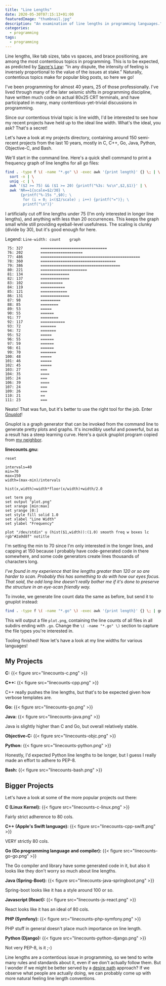 ```yaml
---
title: "Line Lengths"
date: 2020-05-30T07:15:13+01:00
featuredImage: "thumbnail.jpg"
description: "An examination of line lengths in programming languages."
categories:
  - programming
tags:
  - programming
---
```


Line lengths, like tab sizes, tabs vs spaces, and brace positioning, are among the most contentious topics in programming. This is to be expected, as predicted by [Sayre's Law](https://en.wikipedia.org/wiki/Sayre%27s_law): "In any dispute, the intensity of feeling is inversely proportional to the value of the issues at stake." Naturally, contentious topics make for popular blog posts, so here we go!

I've been programming for almost 40 years, 25 of those professionally. I've lived through many of the later seismic shifts in programming discipline, have written much code on actual 80x25 CRT terminals, and have participated in many, many contentious-yet-trivial discussions in programming.

Since our contentious trivial topic is line width, I'd be interested to see how my recent projects have held up to the ideal line width. What's the ideal, you ask? That's a secret!

Let's have a look at my projects directory, containing around 150 semi-recent projects from the last 10 years, mostly in C, C++, Go, Java, Python, Objective-C, and Bash.

We'll start in the command line. Here's a quick shell command to print a frequency graph of line lengths for all go files:

```bash
find . -type f \( -name "*.go" \) -exec awk '{print length}' {} \; | \
  sort -n | \
  uniq -c | \
  awk '($2 >= 75) && ($1 >= 20) {printf("%3s: %s\n",$2,$1)}' | \
  awk 'NR==1{scale=$2/30} \
       {printf("%-15s ",$0); \
        for (i = 0; i<($2/scale) ; i++) {printf("=")}; \
        printf("\n")}'
```

I artificially cut off line lengths under 75 (I'm only interested in longer line lengths), and anything with less than 20 occurrences. This keeps the graph small while still providing eyeball-level usefulness. The scaling is clunky (divide by 30), but it's good enough for here.

Legend: `Line-width: count    graph`

```
 75: 327        ==============================
 76: 202        ===================
 77: 486        =============================================
 78: 360        ==================================
 79: 386        ====================================
 80: 221        =====================
 81: 134        =============
 82: 137        =============
 83: 102        ==========
 84: 119        ===========
 85: 121        ============
 86: 131        =============
 87: 98         =========
 88: 85         ========
 89: 53         =====
 90: 55         ======
 91: 77         ========
 92: 117        ===========
 93: 72         =======
 94: 72         =======
 95: 52         =====
 96: 55         ======
 97: 59         ======
 98: 61         ======
 99: 70         =======
100: 48         =====
101: 46         =====
102: 45         =====
103: 27         ===
104: 35         ====
105: 24         ===
106: 39         ====
107: 24         ===
109: 26         ===
110: 21         ==
111: 23         ===
```

Neato! That was fun, but it's better to use the right tool for the job. Enter [Gnuplot](http://www.gnuplot.info/)!

Gnuplot is a graph generator that can be invoked from the command line to generate pretty plots and graphs. It's incredibly useful and powerful, but as a result has a steep learning curve. Here's a quick gnuplot program copied from [my neighbor](http://gnuplot-surprising.blogspot.com/2011/09/statistic-analysis-and-histogram.html).

**linecounts.gnu:**

```gnuplot
reset

intervals=40
min=70
max=150
width=(max-min)/intervals

hist(x,width)=width*floor(x/width)+width/2.0

set term png
set output "plot.png"
set xrange [min:max]
set yrange [0:]
set style fill solid 1.0
set xlabel "Line Width"
set ylabel "Frequency"

plot "/dev/stdin" u (hist($1,width)):(1.0) smooth freq w boxes lc rgb"#2a9d8f" notitle
```

I'm setting the min to 70 since I'm only interested in the longer lines, and capping at 150 because I probably have code-generated code in there somewhere, and some code generators create lines thousands of characters long.

_I've found in my experience that line lengths greater than 120 or so are harder to scan. Probably this has something to do with how our eyes focus. That said, the odd long line doesn't really bother me if it's done to preserve the structure in an eye-scan friendly way._

To invoke, we generate line count data the same as before, but send it to gnuplot instead:

```bash
find . -type f \( -name "*.go" \) -exec awk '{print length}' {} \; | gnuplot linecounts.gnu
```

This will output a file `plot.png`, containing the line counts of all files in all subdirs ending with `.go`. Change the `\( -name "*.go" \)` section to capture the file types you're interested in.

Tooling finished! Now let's have a look at my line widths for various languages!

## My Projects

**C:**
{{< figure src="linecounts-c.png" >}}

**C++:**
{{< figure src="linecounts-cpp.png" >}}

C++ really pushes the line lengths, but that's to be expected given how verbose templates are.

**Go:**
{{< figure src="linecounts-go.png" >}}

**Java:**
{{< figure src="linecounts-java.png" >}}

Java is slightly higher than C and Go, but overall relatively stable.

**Objective-C:**
{{< figure src="linecounts-objc.png" >}}

**Python:**
{{< figure src="linecounts-python.png" >}}

Honestly, I'd expected Python line lengths to be longer, but I guess I really made an effort to adhere to PEP-8.

**Bash:**
{{< figure src="linecounts-bash.png" >}}


## Bigger Projects

Let's have a look at some of the more popular projects out there:

**C (Linux Kernel):**
{{< figure src="linecounts-c-linux.png" >}}

Fairly strict adherence to 80 cols.

**C++ (Apple's Swift language):**
{{< figure src="linecounts-cpp-swift.png" >}}

VERY strictly 80 cols.

**Go (Go programming language and compiler):**
{{< figure src="linecounts-go-go.png" >}}

The Go compiler and library have some generated code in it, but also it looks like they don't worry so much about line lengths.

**Java (Spring-Boot):**
{{< figure src="linecounts-java-springboot.png" >}}

Spring-boot looks like it has a style around 100 or so.

**Javascript (React):**
{{< figure src="linecounts-js-react.png" >}}

React looks like it has an ideal of 80 cols.

**PHP (Symfony):**
{{< figure src="linecounts-php-symfony.png" >}}

PHP stuff in general doesn't place much importance on line length.

**Python (Django):**
{{< figure src="linecounts-python-django.png" >}}

Not very PEP-8, is it ;-)

Line lengths are a contentious issue in programming, so we tend to write many rules and standards about it, even if we don't actually follow them. But I wonder if we might be better served by a [desire path](https://en.wikipedia.org/wiki/Desire_path) approach? If we observe what people are actually doing, we can probably come up with more natural feeling line length conventions.
